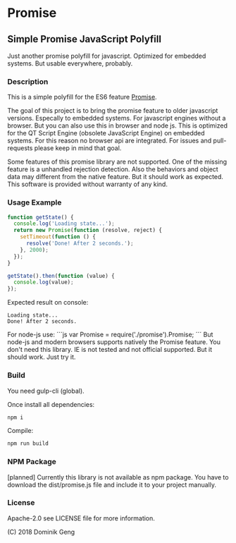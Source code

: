 # Promise
## Simple Promise JavaScript Polyfill

Just another promise polyfill for javascript.
Optimized for embedded systems. But usable everywhere, probably.

### Description
This is a simple polyfill for the ES6 feature [Promise](https://developer.mozilla.org/docs/Web/JavaScript/Reference/Global_Objects/Promise).

The goal of this project is to bring the promise feature to older javascript versions.
Especally to embedded systems. For javascript engines without a browser.
But you can also use this in browser and node js.
This is optimized for the QT Script Engine (obsolete JavaScript Engine) on embedded systems.
For this reason no browser api are integrated.
For issues and pull-requests please keep in mind that goal.

Some features of this promise library are not supported.
One of the missing feature is a unhandled rejection detection.
Also the behaviors and object data may different from the native feature. But it should work as expected.
This software is provided without warranty of any kind.

### Usage Example
```js
function getState() {
  console.log('Loading state...');
  return new Promise(function (resolve, reject) {
    setTimeout(function () {
      resolve('Done! After 2 seconds.');
    }, 2000);
  });
}

getState().then(function (value) {
  console.log(value);
});
```
Expected result on console:
```
Loading state...
Done! After 2 seconds.
```

For node-js use:
´´´js
var Promise = require('./promise').Promise;
´´´
But node-js and modern browsers supports natively the Promise feature. You don't need this library.
IE is not tested and not official supported. But it should work. Just try it.

### Build

You need gulp-cli (global).

Once install all dependencies:
```bash
npm i
```

Compile:
```bash
npm run build
```

### NPM Package
[planned] Currently this library is not available as npm package.
You have to download the dist/promise.js file and include it to your project manually.

### License
Apache-2.0
see LICENSE file for more information.

(C) 2018 Dominik Geng

